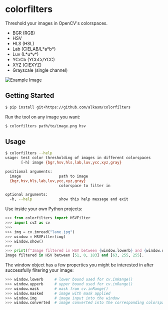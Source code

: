 # colorfilters

Threshold your images in OpenCV's colorspaces.

* BGR (RGB)
* HSV
* HLS (HSL)
* Lab (CIELAB/L\*a\*b\*)
* Luv (L\*u\*v\*)
* YCrCb (YCbCr/YCC)
* XYZ (CIEXYZ)
* Grayscale (single channel)

![Example Image](readme-example.png)

## Getting Started

```sh
$ pip install git+https://github.com/alkasm/colorfilters
```

Run the tool on any image you want:

```sh
$ colorfilters path/to/image.png hsv
```

## Usage

```sh
$ colorfilters --help
usage: test color thresholding of images in different colorspaces
       [-h] image {bgr,hsv,hls,lab,luv,ycc,xyz,gray}

positional arguments:
  image                 path to image
  {bgr,hsv,hls,lab,luv,ycc,xyz,gray}
                        colorspace to filter in

optional arguments:
  -h, --help            show this help message and exit
```

Use inside your own Python projects:

```python
>>> from colorfilters import HSVFilter
>>> import cv2 as cv
>>> 
>>> img = cv.imread("lane.jpg")
>>> window = HSVFilter(img)
>>> window.show()
>>> 
>>> print(f"Image filtered in HSV between {window.lowerb} and {window.upperb}.")
Image filtered in HSV between [51, 0, 183] and [63, 255, 255].
```

The window object has a few properties you might be interested in after successfully filtering your image:

```python
>>> window.lowerb     # lower bound used for cv.inRange()
>>> window.upperb     # upper bound used for cv.inRange()
>>> window.mask       # mask from cv.inRange()
>>> window.masked     # image with mask applied
>>> window.img        # image input into the window
>>> window.converted  # image converted into the corresponding colorspace
```
